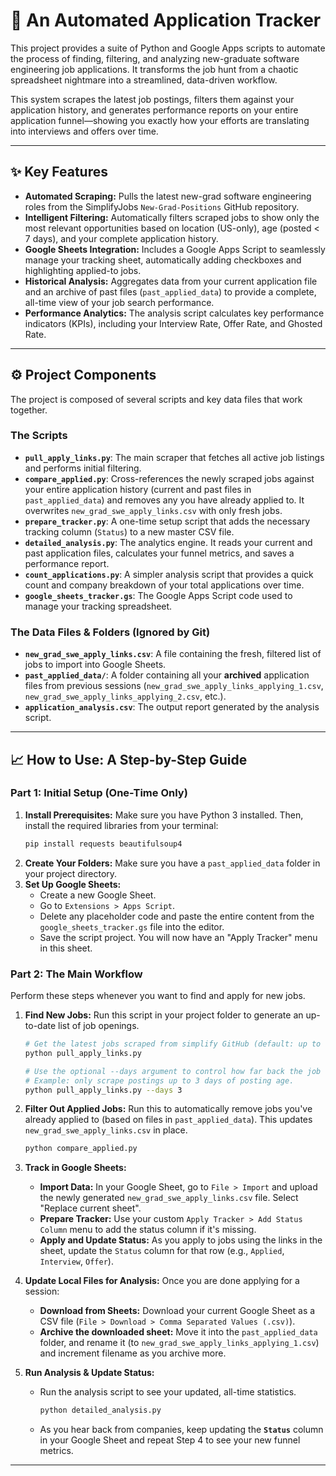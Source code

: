 # 🚀 An Automated Application Tracker

This project provides a suite of Python and Google Apps scripts to automate the process of finding, filtering, and analyzing new-graduate software engineering job applications. It transforms the job hunt from a chaotic spreadsheet nightmare into a streamlined, data-driven workflow.

This system scrapes the latest job postings, filters them against your application history, and generates performance reports on your entire application funnel—showing you exactly how your efforts are translating into interviews and offers over time.

---

## ✨ Key Features

* **Automated Scraping:** Pulls the latest new-grad software engineering roles from the SimplifyJobs `New-Grad-Positions` GitHub repository.
* **Intelligent Filtering:** Automatically filters scraped jobs to show only the most relevant opportunities based on location (US-only), age (posted < 7 days), and your complete application history.
* **Google Sheets Integration:** Includes a Google Apps Script to seamlessly manage your tracking sheet, automatically adding checkboxes and highlighting applied-to jobs.
* **Historical Analysis:** Aggregates data from your current application file and an archive of past files (`past_applied_data`) to provide a complete, all-time view of your job search performance.
* **Performance Analytics:** The analysis script calculates key performance indicators (KPIs), including your Interview Rate, Offer Rate, and Ghosted Rate.

---

## ⚙️ Project Components

The project is composed of several scripts and key data files that work together.

### The Scripts

* **`pull_apply_links.py`**: The main scraper that fetches all active job listings and performs initial filtering.
* **`compare_applied.py`**: Cross-references the newly scraped jobs against your entire application history (current and past files in `past_applied_data`) and removes any you have already applied to. It overwrites `new_grad_swe_apply_links.csv` with only fresh jobs.
* **`prepare_tracker.py`**: A one-time setup script that adds the necessary tracking column (`Status`) to a new master CSV file.
* **`detailed_analysis.py`**: The analytics engine. It reads your current and past application files, calculates your funnel metrics, and saves a performance report.
* **`count_applications.py`**: A simpler analysis script that provides a quick count and company breakdown of your total applications over time.
* **`google_sheets_tracker.gs`**: The Google Apps Script code used to manage your tracking spreadsheet.

### The Data Files & Folders (Ignored by Git)

* **`new_grad_swe_apply_links.csv`**: A file containing the fresh, filtered list of jobs to import into Google Sheets.
* **`past_applied_data/`**: A folder containing all your **archived** application files from previous sessions (`new_grad_swe_apply_links_applying_1.csv`, `new_grad_swe_apply_links_applying_2.csv`, etc.).
* **`application_analysis.csv`**: The output report generated by the analysis script.

---

## 📈 How to Use: A Step-by-Step Guide

### Part 1: Initial Setup (One-Time Only)

1.  **Install Prerequisites:** Make sure you have Python 3 installed. Then, install the required libraries from your terminal:
    ```bash
    pip install requests beautifulsoup4
    ```
2.  **Create Your Folders:** Make sure you have a `past_applied_data` folder in your project directory.
3.  **Set Up Google Sheets:**
    * Create a new Google Sheet.
    * Go to `Extensions > Apps Script`.
    * Delete any placeholder code and paste the entire content from the `google_sheets_tracker.gs` file into the editor.
    * Save the script project. You will now have an "Apply Tracker" menu in this sheet.

### Part 2: The Main Workflow

Perform these steps whenever you want to find and apply for new jobs.

1.  **Find New Jobs:** Run this script in your project folder to generate an up-to-date list of job openings.
    ```bash
    # Get the latest jobs scraped from simplify GitHub (default: up to 7 days of posting age)
    python pull_apply_links.py

    # Use the optional --days argument to control how far back the job search goes. 
    # Example: only scrape postings up to 3 days of posting age.
    python pull_apply_links.py --days 3
    ```

2.  **Filter Out Applied Jobs:** Run this to automatically remove jobs you've already applied to (based on files in `past_applied_data`). This updates `new_grad_swe_apply_links.csv` in place.
    ```bash
    python compare_applied.py
    ```

3.  **Track in Google Sheets:**
    * **Import Data:** In your Google Sheet, go to `File > Import` and upload the newly generated `new_grad_swe_apply_links.csv` file. Select "Replace current sheet".
    * **Prepare Tracker:** Use your custom `Apply Tracker > Add Status Column` menu to add the status column if it's missing.
    * **Apply and Update Status:** As you apply to jobs using the links in the sheet, update the `Status` column for that row (e.g., `Applied`, `Interview`, `Offer`).

4.  **Update Local Files for Analysis:** Once you are done applying for a session:
    * **Download from Sheets:** Download your current Google Sheet as a CSV file (`File > Download > Comma Separated Values (.csv)`).
    * **Archive the downloaded sheet:**  Move it into the `past_applied_data` folder, and rename it (to `new_grad_swe_apply_links_applying_1.csv`) and increment filename as you archive more.

5.  **Run Analysis & Update Status:**
    * Run the analysis script to see your updated, all-time statistics.
        ```bash
        python detailed_analysis.py
        ```
    * As you hear back from companies, keep updating the **`Status`** column in your Google Sheet and repeat Step 4 to see your new funnel metrics.

---
